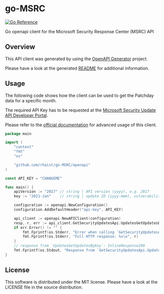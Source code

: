 # go-MSRC

[![Go Reference](https://pkg.go.dev/badge/github.com/rhaist/go-MSRC/openapi.svg)](https://pkg.go.dev/github.com/rhaist/go-MSRC/openapi)

Go openapi client for the Microsoft Security Response Center (MSRC) API

## Overview

This API client was generated by using the [OpenAPI Generator](https://openapi-generator.tech) project.

Please have a look at the generated [README](openapi/README.md) for additional information.

## Usage

The following code shows how the client can be used to get the Patchday data for
a specific month.

The required API Key has to be requested at the
[Microsoft Security Update API Developer Portal](https://portal.msrc.microsoft.com/en-us/developer).

Please refer to the [official documentation](https://pkg.go.dev/github.com/rhaist/go-MSRC/openapi)
for advanced usage of this client.

```go
package main

import (
	"context"
	"fmt"
	"os"

	"github.com/rhaist/go-MSRC/openapi"
)

const API_KEY = "CHANGEME"

func main() {
	apiVersion := "2017" // string | API version (yyyy), e.g. 2017
	key := "2021-Jan"    // string | update ID (yyyy-mmm), vulnerability ID (CVE number), or year (yyyy)

	configuration := openapi.NewConfiguration()
	configuration.AddDefaultHeader("api-key", API_KEY)

	api_client := openapi.NewAPIClient(configuration)
	resp, r, err := api_client.GetSecurityUpdatesApi.UpdatesGetUpdatesByKey(context.Background(), key).ApiVersion(apiVersion).Execute()
	if err.Error() != "" {
		fmt.Fprintf(os.Stderr, "Error when calling `GetSecurityUpdatesApi.UpdatesGetUpdatesByKey``: %v\n", err)
		fmt.Fprintf(os.Stderr, "Full HTTP response: %v\n", r)
	}
	// response from `UpdatesGetUpdatesByKey`: InlineResponse200
	fmt.Fprintf(os.Stdout, "Response from `GetSecurityUpdatesApi.UpdatesGetUpdatesByKey`: %v\n", resp)
}
```

## License

This software is distributed under the MIT license.
Please have a look at the LICENSE file in the source distribution.